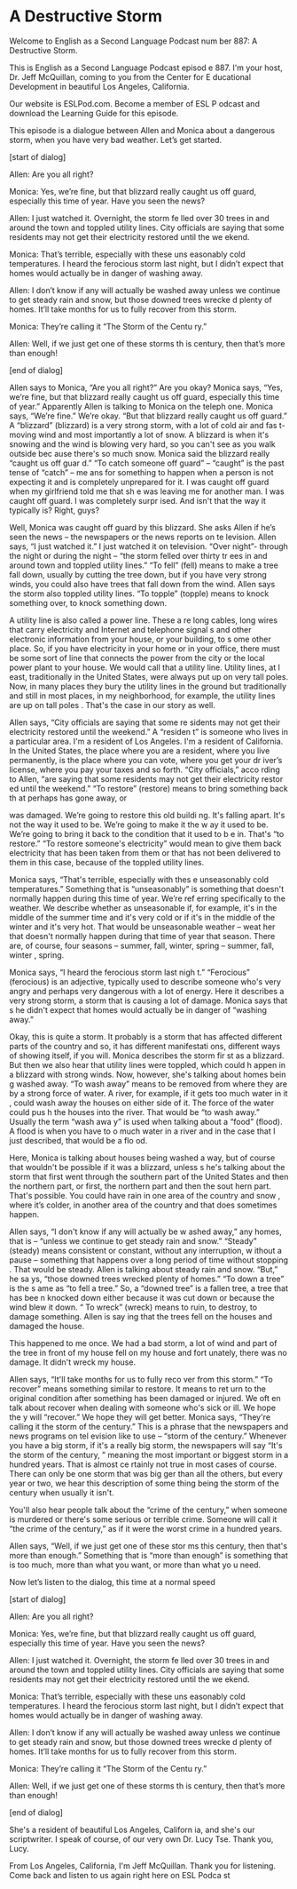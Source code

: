 # A Destructive Storm

Welcome to English as a Second Language Podcast num ber 887: A Destructive Storm.

This is English as a Second Language Podcast episod e 887. I'm your host, Dr. Jeff McQuillan, coming to you from the Center for E ducational Development in beautiful Los Angeles, California.

Our website is ESLPod.com. Become a member of ESL P odcast and download the Learning Guide for this episode.

This episode is a dialogue between Allen and Monica  about a dangerous storm, when you have very bad weather. Let’s get started.

[start of dialog]

Allen:  Are you all right?

Monica:  Yes, we’re fine, but that blizzard really caught us off guard, especially this time of year.  Have you seen the news?

Allen:  I just watched it.  Overnight, the storm fe lled over 30 trees in and around the town and toppled utility lines.  City officials  are saying that some residents may not get their electricity restored until the we ekend.

Monica:  That’s terrible, especially with these uns easonably cold temperatures.  I heard the ferocious storm last night, but I didn’t expect that homes would actually be in danger of washing away.

Allen:  I don’t know if any will actually be washed  away unless we continue to get steady rain and snow, but those downed trees wrecke d plenty of homes.  It’ll take months for us to fully recover from this storm.

Monica:  They’re calling it “The Storm of the Centu ry.”

Allen:  Well, if we just get one of these storms th is century, then that’s more than enough!

[end of dialog]

Allen says to Monica, “Are you all right?” Are you okay? Monica says, “Yes, we’re fine, but that blizzard really caught us off guard,  especially this time of year.” Apparently Allen is talking to Monica on the teleph one. Monica says, “We’re fine.” We’re okay. “But that blizzard really caught us off  guard.” A “blizzard” (blizzard) is a very strong storm, with a lot of cold air and fas t-moving wind and most importantly a lot of snow. A blizzard is when it's snowing and the wind is blowing very hard, so you can't see as you walk outside bec ause there's so much snow. Monica said the blizzard really “caught us off guar d.” “To catch someone off guard” – “caught” is the past tense of “catch” – me ans for something to happen when a person is not expecting it and is completely  unprepared for it. I was caught off guard when my girlfriend told me that sh e was leaving me for another man. I was caught off guard. I was completely surpr ised. And isn't that the way it typically is? Right, guys?

Well, Monica was caught off guard by this blizzard.  She asks Allen if he’s seen the news – the newspapers or the news reports on te levision. Allen says, “I just watched it.” I just watched it on television. “Over night”- through the night or during the night – “the storm felled over thirty tr ees in and around town and toppled utility lines.” “To fell” (fell) means to make a tree fall down, usually by cutting the tree down, but if you have very strong winds, you could also have trees that fall down from the wind. Allen says the storm also toppled utility lines. “To topple” (topple) means to knock something over,  to knock something down.

A utility line is also called a power line. These a re long cables, long wires that carry electricity and Internet and telephone signal s and other electronic information from your house, or your building, to s ome other place. So, if you have electricity in your home or in your office, there must be some sort of line that connects the power from the city or the local power plant to your house. We would call that a utility line. Utility lines, at l east, traditionally in the United States, were always put up on very tall poles. Now, in many  places they bury the utility lines in the ground but traditionally and still in most places, in my neighborhood, for example, the utility lines are up on tall poles . That's the case in our story as well.

Allen says, “City officials are saying that some re sidents may not get their electricity restored until the weekend.” A “residen t” is someone who lives in a particular area. I'm a resident of Los Angeles. I'm  a resident of California. In the United States, the place where you are a resident, where you live permanently, is the place where you can vote, where you get your dr iver’s license, where you pay your taxes and so forth. “City officials,” acco rding to Allen, “are saying that some residents may not get their electricity restor ed until the weekend.” “To restore” (restore) means to bring something back th at perhaps has gone away, or

was damaged. We’re going to restore this old buildi ng. It's falling apart. It's not the way it used to be. We’re going to make it the w ay it used to be. We’re going to bring it back to the condition that it used to b e in. That's “to restore.” “To restore someone's electricity” would mean to give them back electricity that has been taken from them or that has not been delivered  to them in this case, because of the toppled utility lines.

Monica says, “That's terrible, especially with thes e unseasonably cold temperatures.” Something that is “unseasonably” is something that doesn't normally happen during this time of year. We’re ref erring specifically to the weather. We describe whether as unseasonable if, for example, it's in the middle of the summer time and it's very cold or if it's in  the middle of the winter and it's very hot. That would be unseasonable weather – weat her that doesn't normally happen during that time of year that season. There are, of course, four seasons – summer, fall, winter, spring – summer, fall, winter , spring.

Monica says, “I heard the ferocious storm last nigh t.” “Ferocious” (ferocious) is an adjective, typically used to describe someone who's  very angry and perhaps very dangerous with a lot of energy. Here it describes a  very strong storm, a storm that is causing a lot of damage. Monica says that s he didn't expect that homes would actually be in danger of “washing away.”

Okay, this is quite a storm. It probably is a storm  that has affected different parts of the country and so, it has different manifestati ons, different ways of showing itself, if you will. Monica describes the storm fir st as a blizzard. But then we also hear that utility lines were toppled, which could h appen in a blizzard with strong winds. Now, however, she's talking about homes bein g washed away. “To wash away” means to be removed from where they are by a strong force of water. A river, for example, if it gets too much water in it , could wash away the houses on either side of it. The force of the water could pus h the houses into the river. That would be “to wash away.” Usually the term “wash awa y” is used when talking about a “food” (flood). A flood is when you have to o much water in a river and in the case that I just described, that would be a flo od.

Here, Monica is talking about houses being washed a way, but of course that wouldn't be possible if it was a blizzard, unless s he's talking about the storm that first went through the southern part of the United States and then the northern part, or first, the northern part and then the sout hern part. That's possible. You could have rain in one area of the country and snow , where it’s colder, in another area of the country and that does sometimes happen.

Allen says, “I don't know if any will actually be w ashed away,” any homes, that is – “unless we continue to get steady rain and snow.”  “Steady” (steady) means consistent or constant, without any interruption, w ithout a pause – something that happens over a long period of time without stopping . That would be steady. Allen is talking about steady rain and snow. “But,” he sa ys, “those downed trees wrecked plenty of homes.” “To down a tree” is the s ame as “to fell a tree.” So, a “downed tree” is a fallen tree, a tree that has bee n knocked down either because it was cut down or because the wind blew it down. “ To wreck” (wreck) means to ruin, to destroy, to damage something. Allen is say ing that the trees fell on the houses and damaged the house.

This happened to me once. We had a bad storm, a lot  of wind and part of the tree in front of my house fell on my house and fort unately, there was no damage. It didn't wreck my house.

Allen says, “It'll take months for us to fully reco ver from this storm.” “To recover” means something similar to restore. It means to ret urn to the original condition after something has been damaged or injured. We oft en talk about recover when dealing with someone who's sick or ill. We hope the y will “recover.” We hope they will get better. Monica says, “They're calling it the storm of the century.” This is a phrase that the newspapers and news programs on tel evision like to use – “storm of the century.” Whenever you have a big storm, if it's a really big storm, the newspapers will say “It's the storm of the century, ” meaning the most important or biggest storm in a hundred years. That is almost ce rtainly not true in most cases of course. There can only be one storm that was big ger than all the others, but every year or two, we hear this description of some thing being the storm of the century when usually it isn't.

You'll also hear people talk about the “crime of the century,” when someone is murdered or there's some serious or terrible crime.  Someone will call it “the crime of the century,” as if it were the worst crime in a  hundred years.

Allen says, “Well, if we just get one of these stor ms this century, then that's more than enough.” Something that is “more than enough” is something that is too much, more than what you want, or more than what yo u need.

Now let’s listen to the dialog, this time at a normal speed

[start of dialog]

Allen:  Are you all right?

Monica:  Yes, we’re fine, but that blizzard really caught us off guard, especially this time of year.  Have you seen the news?

Allen:  I just watched it.  Overnight, the storm fe lled over 30 trees in and around the town and toppled utility lines.  City officials  are saying that some residents may not get their electricity restored until the we ekend.

Monica:  That’s terrible, especially with these uns easonably cold temperatures.  I heard the ferocious storm last night, but I didn’t expect that homes would actually be in danger of washing away.

Allen:  I don’t know if any will actually be washed  away unless we continue to get steady rain and snow, but those downed trees wrecke d plenty of homes.  It’ll take months for us to fully recover from this storm.

Monica:  They’re calling it “The Storm of the Centu ry.”

Allen:  Well, if we just get one of these storms th is century, then that’s more than enough!

[end of dialog]

She's a resident of beautiful Los Angeles, Californ ia, and she's our scriptwriter. I speak of course, of our very own Dr. Lucy Tse. Thank you, Lucy.

From Los Angeles, California, I'm Jeff McQuillan. Thank you for listening. Come back and listen to us again right here on ESL Podca st



